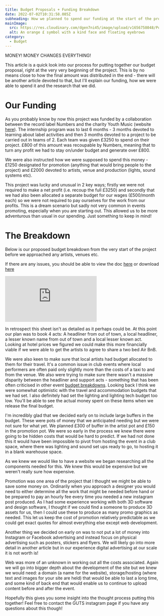 ```yaml
---
title: Budget Proposals + Funding Breakdown
date: 2022-07-02T10:31:58.085Z
subheading: How we planned to spend our funding at the start of the project
mainImage:
  src: https://res.cloudinary.com/dgen7ni45/image/upload/v1656758048/Pound_Symbol_ovtb2r.png
  alt: An orange £ symbol with a kind face and floating eyebrows
category:
  - Budget
---
```

MONEY! MONEY CHANGES EVERYTHING!

This article is a quick look into our process for putting together our budget proposal, right at the very very beginning of the project. This is by no means close to how the final amount was distributed in the end - there will be another article devoted to that, but I'll explain our funding, how we were able to spend it and the research that we did.



# Our Funding

As you probably know by now this project was funded by a collaboration between the record label Numbers and the charity Youth Music (website [here](youthmusic.nmbrs.net)). The internship program was to last 6 months - 3 months devoted to learning about label activities and then 3 months devoted to a project to be carried out in teams of 2. Each team was given £3250 to spend on their project. £800 of this amount was recoupable by Numbers, meaning that to turn any profit we had to stay on/under budget and generate over £800.

We were also instructed how we were supposed to spend this money - £1250 designated for promotion (anything that would bring people to the project) and £2000 devoted to artists, venue and production (lights, sound systems etc).

This project was lucky and unusual in 2 key ways; firstly we were not required to make a net profit (i.e. recoup the full £3250) and secondly that we had also been allocated a separate budget for our wages (£500/month each) so we were not required to pay ourselves for the work from our profits.  This is a dream scenario but sadly not very common in events promoting, especially when you are starting out. This allowed us to be more adventurous than usual in our spending. Just something to keep in mind!



# The Breakdown

Below is our proposed budget breakdown from the very start of the project before we approached any artists, venues etc.

If there are any issues, you should be able to view the doc [here](https://docs.google.com/spreadsheets/d/1u8jqadmu9KPeK70ZbjwROZCa0vga4pv9x-BN04_yuws/edit?usp=sharing) or download [here](https://docs.google.com/spreadsheets/d/e/2PACX-1vSaNOxuSvzbHC9ZypJlWPcI4Ldizygys4wTespc3oE1eix86CEydZLt_udMEkLpRBSa3XP3NWACx8dY/pubhtml?gid=0&single=true)

![An Excel Spreadsheet with a breakdown of the Budget](https://res.cloudinary.com/dgen7ni45/image/upload/v1656759317/PUBLIC_-_GUTS_Budget_Proposal_gd8u1f.pdf "Proposed budget breakdown from the start of the project.")

In retrospect this sheet isn't as detailed as it perhaps could be. At this point our plan was to book 4 acts: A headliner from out of town, a local headliner, a lesser known name from out of town and a local lesser known act. Looking at hotel prices we figured we could make this more financially viable if we were able to get the artists to agree to share a two bed Air BnB.

We were also keen to make sure that local artists had budget allocated to them for their travel. It's a common issue in club events where local performers are often paid only slightly more than the costs of a taxi to and from the venue. We also were trying to make sure there wasn't a massive disparity between the headliner and support acts - something that has been often criticised in other event [budget breakdowns](https://ra.co/features/3983). Looking back I think we were somewhat optimistic with the travel and accommodation budgets that we had set. I also definitely had set the lighting and lighting tech budget too low. You'll be able to see the actual money spent on these items when we release the final budget.

I'm incredibly glad that we decided early on to include large buffers in the budget. These were pots of money that we anticipated needing but we were not sure for what yet. We planned £300 of buffer in the artist pot and £150 in the promotion pot. We were so early in the process we knew there were going to be hidden costs that would be hard to predict. If we had not done this it would have been impossible to pivot from hosting the event in a club space, where there was lighting and sound set ups ready to go, to hosting it in a blank warehouse space.

As we knew we would like to have a website we began researching all the components needed for this. We knew this would be expensive but we weren't really sure how expensive.



Promotion was one area of the project that I thought we might be able to save some money on. Ordinarily when you approach a designer you would need to either determine all the work that might be needed before hand or be prepared to pay an hourly fee every time you needed a new instagram post produced. As I had some experience working with both 3D software and design software, I thought if we could find a someone to produce 3D assets for us, then I could use these to produce as many promo graphics as needed. This let us keep the cost of promotion relatively predictable as we could get exact quotes for almost everything else except web development.



Another thing we decided on early on was to not put a lot of money into Instagram or Facebook advertising and instead focus on physical advertising such as posters, stickers and flyers. We will likely go into more detail in another article but in our experience digital advertising at our scale it is not worth is! 

Web was more of an unknown in working out all the costs associated. Again we will go into bigger depth about the development of the site but we knew we would need: a domain (a name for the website), storage/hosting (where text and images for your site are held) that would be able to last a long time, and some kind of back end that would enable us to continue to upload content before and after the event.



Hopefully this gives you some insight into the thought process putting this together! Feel free to contact the GUTS instagram page if you have any questions about this though!